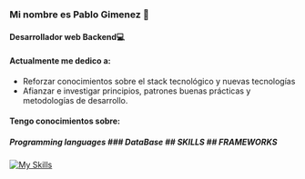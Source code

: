 ### Mi nombre es Pablo Gimenez 👋
#### Desarrollador web Backend💻

#### Actualmente me dedico a:


- Reforzar conocimientos sobre el stack tecnológico y nuevas tecnologías
- Afianzar e investigar principios, patrones buenas prácticas y metodologías de desarrollo.


#### Tengo conocimientos sobre:


##### Programming languages ### DataBase ## SKILLS ## FRAMEWORKS

[![My Skills](https://skillicons.dev/icons?i=java,html,css,js,bootstrap,github,html,mysql,spring)](https://skillicons.dev)



